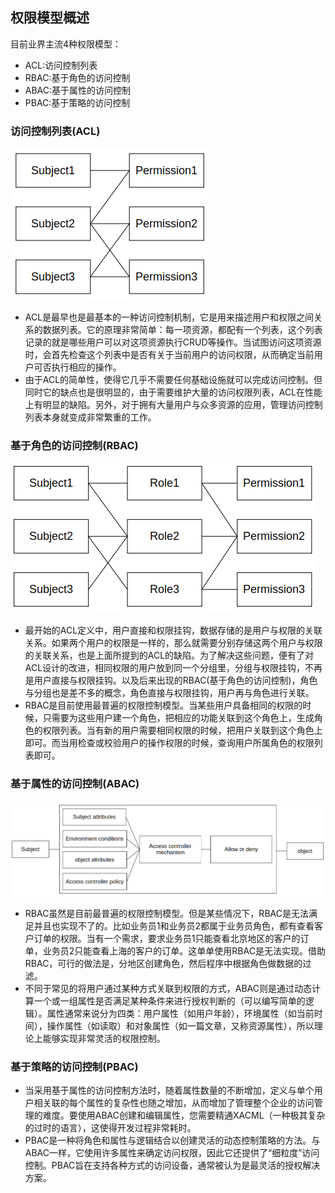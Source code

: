## 权限模型概述
目前业界主流4种权限模型：
- ACL:访问控制列表
- RBAC:基于角色的访问控制
- ABAC:基于属性的访问控制
- PBAC:基于策略的访问控制

### 访问控制列表(ACL)
![ACL](https://github.com/com-wushuang/goBasic/blob/main/image/ACL.png)
- ACL是最早也是最基本的一种访问控制机制，它是用来描述用户和权限之间关系的数据列表。它的原理非常简单：每一项资源，都配有一个列表，这个列表记录的就是哪些用户可以对这项资源执行CRUD等操作。当试图访问这项资源时，会首先检查这个列表中是否有关于当前用户的访问权限，从而确定当前用户可否执行相应的操作。
- 由于ACL的简单性，使得它几乎不需要任何基础设施就可以完成访问控制。但同时它的缺点也是很明显的，由于需要维护大量的访问权限列表，ACL在性能上有明显的缺陷。另外，对于拥有大量用户与众多资源的应用，管理访问控制列表本身就变成非常繁重的工作。

### 基于角色的访问控制(RBAC)
![rbac](https://github.com/com-wushuang/goBasic/blob/main/image/rbac.png)
- 最开始的ACL定义中，用户直接和权限挂钩，数据存储的是用户与权限的关联关系。如果两个用户的权限是一样的，那么就需要分别存储这两个用户与权限的关联关系，也是上面所提到的ACL的缺陷。为了解决这些问题，便有了对ACL设计的改进，相同权限的用户放到同一个分组里，分组与权限挂钩，不再是用户直接与权限挂钩。以及后来出现的RBAC(基于角色的访问控制)，角色与分组也是差不多的概念，角色直接与权限挂钩，用户再与角色进行关联。
- RBAC是目前使用最普遍的权限控制模型。当某些用户具备相同的权限的时候，只需要为这些用户建一个角色，把相应的功能关联到这个角色上，生成角色的权限列表。当有新的用户需要相同权限的时候，把用户关联到这个角色上即可。而当用检查或校验用户的操作权限的时候，查询用户所属角色的权限列表即可。

### 基于属性的访问控制(ABAC)
![abac](https://github.com/com-wushuang/goBasic/blob/main/image/abac.png)
- RBAC虽然是目前最普遍的权限控制模型。但是某些情况下，RBAC是无法满足并且也实现不了的。比如业务员1和业务员2都属于业务员角色，都有查看客户订单的权限。当有一个需求，要求业务员1只能查看北京地区的客户的订单，业务员2只能查看上海的客户的订单。这单单使用RBAC是无法实现。借助RBAC，可行的做法是，分地区创建角色，然后程序中根据角色做数据的过滤。
- 不同于常见的将用户通过某种方式关联到权限的方式，ABAC则是通过动态计算一个或一组属性是否满足某种条件来进行授权判断的（可以编写简单的逻辑）。属性通常来说分为四类：用户属性（如用户年龄），环境属性（如当前时间），操作属性（如读取）和对象属性（如一篇文章，又称资源属性），所以理论上能够实现非常灵活的权限控制。

### 基于策略的访问控制(PBAC)
- 当采用基于属性的访问控制方法时，随着属性数量的不断增加，定义与单个用户相关联的每个属性的复杂性也随之增加，从而增加了管理整个企业的访问管理的难度。要使用ABAC创建和编辑属性，您需要精通XACML（一种极其复杂的过时的语言），这使得开发过程非常耗时。
- PBAC是一种将角色和属性与逻辑结合以创建灵活的动态控制策略的方法。与ABAC一样，它使用许多属性来确定访问权限，因此它还提供了“细粒度”访问控制。PBAC旨在支持各种方式的访问设备，通常被认为是最灵活的授权解决方案。